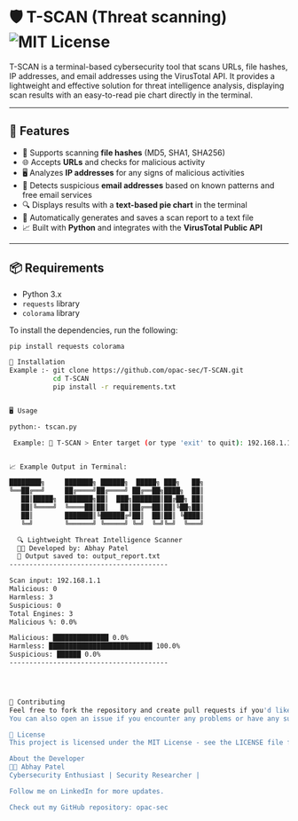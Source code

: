 # 🛡️ T-SCAN (Threat scanning) ![MIT License](https://img.shields.io/badge/license-MIT-blue.svg)

T-SCAN is a terminal-based cybersecurity tool that scans URLs, file hashes, IP addresses, and email addresses using the VirusTotal API.
It provides a lightweight and effective solution for threat intelligence analysis, displaying scan results with an easy-to-read pie chart directly in the terminal.

---

## 🚀 Features

- 🧠 Supports scanning **file hashes** (MD5, SHA1, SHA256)
- 🌐 Accepts **URLs** and checks for malicious activity
- 🖥️ Analyzes **IP addresses** for any signs of malicious activities
- 📧 Detects suspicious **email addresses** based on known patterns and free email services
- 🔍 Displays results with a **text-based pie chart** in the terminal
- 📝 Automatically generates and saves a scan report to a text file
- 📈 Built with **Python** and integrates with the **VirusTotal Public API**

---

## 📦 Requirements

- Python 3.x
- `requests` library
- `colorama` library

To install the dependencies, run the following:

```bash
pip install requests colorama

🚀 Installation
Example :- git clone https://github.com/opac-sec/T-SCAN.git
           cd T-SCAN
           pip install -r requirements.txt


🖥️ Usage

python:- tscan.py

 Example: 🔗 T-SCAN > Enter target (or type 'exit' to quit): 192.168.1.1


📈 Example Output in Terminal:

████████╗     ███████╗ ██████╗  █████╗ ███╗   ██╗
╚══██╔══╝     ██╔════╝██╔════╝ ██╔══██╗████╗  ██║
   ██║█████╗  ███████╗██║  ███╗███████║██╔██╗ ██║
   ██║╚════╝  ╚════██║██║   ██║██╔══██║██║╚██╗██║
   ██║        ███████║╚██████╔╝██║  ██║██║ ╚████║
   ╚═╝        ╚══════╝ ╚═════╝ ╚═╝  ╚═╝╚═╝  ╚═══╝

  🔍 Lightweight Threat Intelligence Scanner
  👨‍💻 Developed by: Abhay Patel
  📁 Output saved to: output_report.txt
----------------------------------------

Scan input: 192.168.1.1
Malicious: 0
Harmless: 3
Suspicious: 0
Total Engines: 3
Malicious %: 0.0%

Malicious: ██████████████ 0.0%
Harmless: ██████████████████████████ 100.0%
Suspicious: ██████ 0.0%
----------------------------------------




🔧 Contributing
Feel free to fork the repository and create pull requests if you'd like to contribute to the project.
You can also open an issue if you encounter any problems or have any suggestions for improvement.

📄 License
This project is licensed under the MIT License - see the LICENSE file for details.

About the Developer
👨‍💻 Abhay Patel
Cybersecurity Enthusiast | Security Researcher | 

Follow me on LinkedIn for more updates.

Check out my GitHub repository: opac-sec
